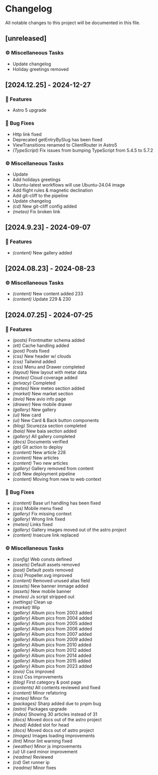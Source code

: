 # Changelog

All notable changes to this project will be documented in this file.

## [unreleased]

### ⚙️ Miscellaneous Tasks

- Update changelog
- Holiday greetings removed

## [2024.12.25] - 2024-12-27

### 🚀 Features

- Astro 5 upgrade

### 🐛 Bug Fixes

- Http link fixed
- Deprecated getEntryBySlug has been fixed
- ViewTransitions renamed to ClientRouter in Astro5
- *(TypeScript)* Fix issues from bumping TypeScript from 5.4.5 to 5.7.2

### ⚙️ Miscellaneous Tasks

- Update
- Add holidays greetings
- Ubuntu-latest workflows will use Ubuntu-24.04 image
- Add flight rules & magnetic declination
- Add git-cliff to the pipeline
- Update changelog
- *(cd)* New git-cliff config added
- *(meteo)* Fix broken link

## [2024.9.23] - 2024-09-07

### 🚀 Features

- *(content)* New gallery added

## [2024.08.23] - 2024-08-23

### ⚙️ Miscellaneous Tasks

- *(content)* New content added 233
- *(content)* Update 229 & 230

## [2024.07.25] - 2024-07-25

### 🚀 Features

- *(posts)* Frontmatter schema added
- *(etl)* Cache handling added
- *(post)* Posts fixed
- *(css)* New header w/ clouds
- *(css)* Tailwind added
- *(css)* Menu and Drawer completed
- *(layout)* New layout with metar data
- *(meteo)* Cloud coverage added
- *(privacy)* Completed
- *(meteo)* New meteo section added
- *(market)* New market section
- *(avio)* New avio info page
- *(drawer)* New mobile drawer
- *(gallery)* New gallery
- *(ui)* New card
- *(ui)* New Card & Back button components
- *(blog)* Sicurezza section completed
- *(baia)* New baia section added
- *(gallery)* All gallery completed
- *(docs)* Documents verified
- *(git)* Git action to deploy
- *(content)* New article 228
- *(content)* New articles
- *(content)* Two new articles
- *(gallery)* Gallery removed from content
- *(cd)* New deployment pipeline
- *(content)* Moving from new to web context

### 🐛 Bug Fixes

- *(content)* Base url handling has been fixed
- *(css)* Mobile menu fixed
- *(gallery)* Fix missing context
- *(gallery)* Wrong link fixed
- *(meteo)* Links fixed
- *(gallery)* Gallery images moved out of the astro project
- *(content)* Insecure link replaced

### ⚙️ Miscellaneous Tasks

- *(config)* Web consts defined
- *(assets)* Default assets removed
- *(post)* Default posts removed
- *(css)* Propeller.svg improved
- *(content)* Removed unused alias field
- *(assets)* New banner immage added
- *(assets)* New mobile banner
- *(meteo)* Js script stripped out
- *(settings)* Clean up
- *(market)* Wip
- *(gallery)* Album pics from 2003 added
- *(gallery)* Album pics from 2004 added
- *(gallery)* Album pics from 2005 added
- *(gallery)* Album pics from 2006 added
- *(gallery)* Album pics from 2007 added
- *(gallery)* Album pics from 2009 added
- *(gallery)* Album pics from 2010 added
- *(gallery)* Album pics from 2012 added
- *(gallery)* Album pics from 2014 added
- *(gallery)* Album pics from 2015 added
- *(gallery)* Album pics from 2023 added
- *(avio)* Css improved
- *(css)* Css improvements
- *(blog)* First category & post page
- *(contents)* All contents reviewed and fixed
- *(content)* Minor refatoring
- *(meteo)* Minor fix
- *(packages)* Sharp added due to pnpm bug
- *(astro)* Packages upgrade
- *(index)* Showing 30 articles instead of 31
- *(docs)* Moved docs out of the astro project
- *(head)* Added slot for head
- *(docs)* Moved docs out of astro project
- *(images)* Images loading improvements
- *(lint)* Minor lint warning fixed
- *(weather)* Minor js improvements
- *(ui)* UI card minor improvement
- *(readme)* Reviewed
- *(cd)* Get runner ip
- *(readme)* Minor fixes

<!-- generated by git-cliff -->
